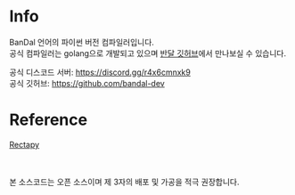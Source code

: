 # Info
BanDal 언어의 파이썬 버전 컴파일러입니다.<br>
공식 컴파일러는 golang으로 개발되고 있으며 [반달 깃허브](https://github.com/bandal-dev)에서 만나보실 수 있습니다.

공식 디스코드 서버: https://discord.gg/r4x6cmnxk9<br>
공식 깃허브: https://github.com/bandal-dev

# Reference
[Rectapy](https://github.com/devonnuri/RectaPy)

<br><br>
본 소스코드는 오픈 소스이며 제 3자의 배포 및 가공을 적극 권장합니다.
